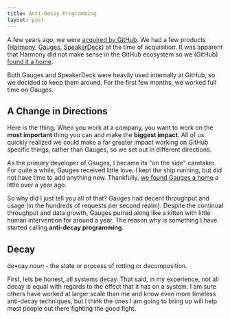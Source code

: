 ```yaml
---
title: Anti-Decay Programming
layout: post
---
```


A few years ago, we were [acquired by GitHub](https://github.com/blog/993-ordered-list-is-a-githubber). We had a few products ([Harmony](http://harmonyapp.com), [Gauges](http://get.gaug.es), [SpeakerDeck](https://speakerdeck.com)) at the time of acquisition. It was apparent that Harmony did not make sense in the GitHub ecosystem so we (GitHub) [found it a home](http://get.harmonyapp.com/blog/harmonys-new-home-2/).

Both Gauges and SpeakerDeck were heavily used internally at GitHub, so we decided to keep them around. For the first few months, we worked full time on Gauges.

## A Change in Directions

Here is the thing. When you work at a company, you want to work on the **most important** thing you can and make the **biggest impact**. All of us quickly realized we could make a far greater impact working on GitHub specific things, rather than Gauges, so we set out in different directions.

As the primary developer of Gauges, I became its "on the side" caretaker. For quite a while, Gauges received little love. I kept the ship running, but did not have time to add anything new. Thankfully, [we found Gauges a home](http://fastestforward.com/blog/archives/2013/11/01/fastest-forward-and-gauges-are-bff) a little over a year ago.

So why did I just tell you all of that? Gauges had decent throughput and usage (in the hundreds of requests per second realm). Despite the continual throughput and data growth, Gauges purred along like a kitten with little human intervention for around a year. The reason why is something I have started calling **anti-decay programming**.

## Decay

de&bull;cay *noun* - the state or process of rotting or decomposition.

First, lets be honest, all systems decay. That said, in my experience, not all decay is equal with regards to the effect that it has on a system. I am sure others have worked at larger scale than me and know even more timeless anti-decay techniques, but I think the ones I am going to bring up will help most people out there fighting the good fight.
